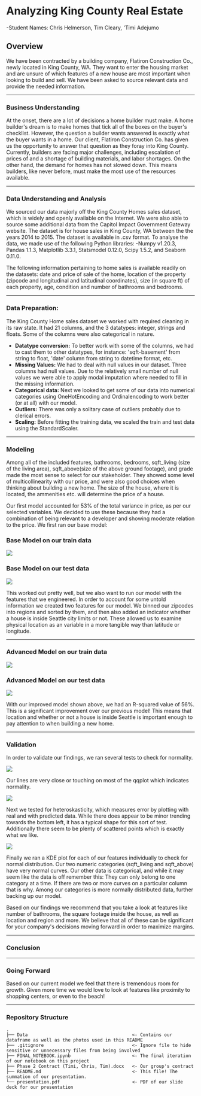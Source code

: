 # Analyzing King County Real Estate

-Student Names: Chris Helmerson, Tim Cleary, 'Timi Adejumo

## Overview

We have been contracted by a building company, Flatiron Construction Co., newly located in King County, WA. They want to enter the housing market and are unsure of which features of a new house are most important when looking to build and sell. We have been asked to source relevant data and provide the needed information.


---

### **Business Understanding**
At the onset, there are a lot of decisions a home builder must make. A home builder's dream is to make homes that tick all of the boxes on the buyer's checklist. However, the question a builder wants answered is exactly what the buyer wants in a home. Our client, Flatiron Construction Co. has given us the opportunity to answer that question as they foray into King County.  Currently, builders are facing major challenges, including escalation of prices of and a shortage of building materials, and labor shortages. On the other hand, the demand for homes has not slowed down. This means builders, like never before, must make the most use of the resources available.

---

### **Data Understanding and Analysis**
We sourced our data majorly off the King County Homes sales dataset, which is widely and openly available on the Internet. We were also able to source some additional data from the 
Capitol Impact Government Gateway website. The dataset is for house sales in King County, WA between the the years 2014 to 2015. The dataset is available in .csv
format. 
To analyse the data, we made use of the following Python libraries:
-Numpy v1.20.3, Pandas 1.1.3, Matplotlib 3.3.1, Statsmodel 0.12.0, Scipy 1.5.2, and Seaborn 0.11.0.

The following information pertaining to home sales is available readily on the datasets: 
date and price of sale of the home, location of the property (zipcode and longitudinal and latitudinal coordinates), size (in square ft) of each property, age, condition and number of bathrooms and bedrooms.



---

### **Data Preparation:**
The King County Home sales dataset we worked with required cleaning in its raw state. It had 21 columns, and the 3 datatypes: integer, strings and floats. 
Some of the columns were also categorical in nature. 
* **Datatype conversion:**
    To better work with some of the columns, we had to cast them to other datatypes, for instance: 'sqft-basement' from string to float, 'date' column from string to datetime format, etc.
* **Missing Values:**
    We had to deal with null values in our dataset. Three columns had null values. Due to the relatively small number of null values we were able to apply modal imputation where     needed to fill in the missing information. 
* **Categorical data:**
     Next we looked to get some of our data into numerical categories using OneHotEncoding and Ordinalencoding to work better (or at all) with our model. 
* **Outliers:**
     There was only a solitary case of outliers probably due to clerical errors. 
* **Scaling:**
     Before fitting the training data, we scaled the train and test data using the StandardScaler.

---

### **Modeling**
Among all of the included features, bathrooms, bedrooms, sqft_living (size of the living area), sqft_above(size of the above ground footage), and grade made the most sense to select for our stakeholder. They showed some level of multicollinearity with our price, and were also good choices when thinking about building a new home. The size of the house, where it is located, the ammenities etc. will determine the price of a house.


Our first model accounted for 53% of the total variance in price, as per our selected variables. We decided to use these because they had a combination of being relevant to a developer and showing moderate relation to the price. We first ran our base model:

### Base Model on our train data

![ ](Data/base_train.png)

### Base Model on our test data

![ ](Data/base_test.png)

This worked out pretty well, but we also want to run our model with the features that we engineered. In order to account for some untold information we created two features for our model. We binned our zipcodes into regions and sorted by them, and then also added an indicator whether a house is inside Seattle city limits or not. These allowed us to examine physical location as an variable in a more tangible way than latitude or longitude.


---
### Advanced Model on our train data

![ ](Data/adv_train.png)

### Advanced Model on our test data

![ ](Data/adv_test.png)

With our improved model shown above, we had an R-squared value of 56%. This is a significant improvement over our previous model! This means that location and whether or not a house is inside Seattle is important enough to pay attention to when building a new home. 

---
### **Validation**

In order to validate our findings, we ran several tests to check for normality.

![ ](Data/qq.png)

Our lines are very close or touching on most of the qqplot which indicates normality.

![ ](Data/error.png)

Next we tested for heteroskasticity, which measures error by plotting with real and with predicted data. While there does appear to be minor trending towards the bottom left, it has a typical shape for this sort of test. Additionally there seem to be plenty of scattered points which is exactly what we like.

![ ](Data/dist.png)

Finally we ran a KDE plot for each of our features individually to check for normal distribution. Our two numeric categories (sqft_living and sqft_above) have very normal curves. Our other data is categorical, and while it may seem like the data is off remember this: They can only belong to one category at a time. If there are two or more curves on a particular column that is why. Among our categories is more normally distributed data, further backing up our model.


Based on our findings we recommend that you take a look at features like number of bathrooms, the square footage inside the house, as well as location and region and more. We believe that all of these can be significant for your company's decisions moving forward in order to maximize margins.

---

### **Conclusion**


---

### **Going Forward**
Based on our current model we feel that there is tremendous room for growth. Given more time we would love to look at features like proximity to shopping centers, or even to the beach!

---

### **Repository Structure**
```
.
├── Data                                       <- Contains our dataframe as well as the photos used in this README
├── .gitignore                                 <- Ignore file to hide sensitive or unnecessary files from being involved
├── FINAL_NOTEBOOK.ipynb                       <- The final iteration of our notebook on this project
├── Phase 2 Contract (Timi, Chris, Tim).docx   <- Our group's contract
├── README.md                                  <- This file! The summation of our presentation.
└── presentation.pdf                           <- PDF of our slide deck for our presentation
```
